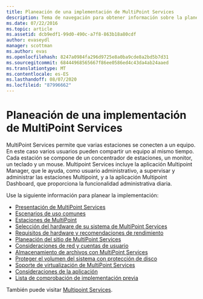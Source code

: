 ```yaml
---
title: Planeación de una implementación de MultiPoint Services
description: Tema de navegación para obtener información sobre la planeación de la implementación de Multipoint Services
ms.date: 07/22/2016
ms.topic: article
ms.assetid: dcb9edf1-99d0-490c-a7f8-863b18a80cdf
author: evaseydl
manager: scottman
ms.author: evas
ms.openlocfilehash: 8247a0984fa296d9725e8a0ba9cde8a2bd5b7d31
ms.sourcegitcommit: 68444968565667f86ee0586ed4c43da4ab24aaed
ms.translationtype: MT
ms.contentlocale: es-ES
ms.lasthandoff: 08/07/2020
ms.locfileid: "87996662"
---
```

# <a name="planning-a-multipoint-services-deployment"></a>Planeación de una implementación de MultiPoint Services
MultiPoint Services permite que varias estaciones se conecten a un equipo. En este caso varios usuarios pueden compartir un equipo al mismo tiempo. Cada estación se compone de un concentrador de estaciones, un monitor, un teclado y un mouse. Multipoint Services incluye la aplicación Multipoint Manager, que le ayuda, como usuario administrativo, a supervisar y administrar las estaciones Multipoint, y a la aplicación Multipoint Dashboard, que proporciona la funcionalidad administrativa diaria.

Use la siguiente información para planear la implementación:

-   [Presentación de MultiPoint Services](Introducing-MultiPoint-services.md)
-   [Escenarios de uso comunes](Common-MultiPoint-services-Usage-Scenarios.md)
-   [Estaciones de MultiPoint](MultiPoint-services-Stations.md)
-   [Selección del hardware de su sistema de MultiPoint Services](./select-hardware-mps.md)
-   [Requisitos de hardware y recomendaciones de rendimiento](./hardware-and-performance-recommendations.md)
-   [Planeación del sitio de MultiPoint Services](MultiPoint-services-Site-Planning.md)
-   [Consideraciones de red y cuentas de usuario](Network-Considerations-and-User-Accounts.md)
-   [Almacenamiento de archivos con MultiPoint Services](Storing-Files-with-MultiPoint-services.md)
-   [Proteger el volumen del sistema con protección de disco](Protecting-the-System-Volume-with-Disk-Protection.md)
-   [Soporte de virtualización de MultiPoint Services](MultiPoint-services-Virtualization-Support.md)
-   [Consideraciones de la aplicación](Application-Considerations.md)
-   [Lista de comprobación de implementación previa](Predeployment-Checklist.md)

También puede visitar [Multipoint Services](./introducing-multipoint-services.md).